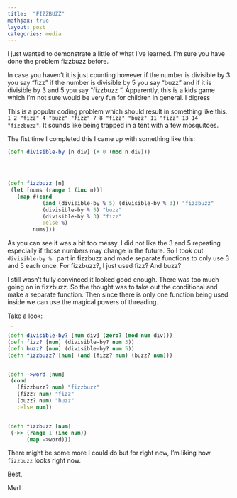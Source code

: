 ```yaml
---
title:  "FIZZBUZZ"
mathjax: true
layout: post
categories: media
---
```


I just wanted to demonstrate a little of what I’ve learned. I’m sure you have done the problem fizzbuzz before.

In case you haven’t it is just counting however if the number is divisible by 3 you say “fizz” if the number is divisible by 5 you say “buzz” and if it is divisible by 3 and 5 you say “fizzbuzz “. Apparently, this is a kids game which I’m not sure would be very fun for children in general. I digress

This is a popular coding problem which should result in something like this. `1 2 "fizz" 4 "buzz" "fizz" 7 8 "fizz" "buzz" 11 "fizz" 13 14 "fizzbuzz"`. It sounds like being trapped in a tent with a few mosquitoes.



The fist time I completed this I came up with something like this:


```clojure
(defn divisible-by [n div] (= 0 (mod n div)))




(defn fizzbuzz [n]
 (let [nums (range 1 (inc n))]
   (map #(cond
           (and (divisible-by % 5) (divisible-by % 3)) "fizzbuzz"
           (divisible-by % 5) "buzz"
           (divisible-by % 3) "fizz"
           :else %)
        nums)))


```

As you can see it was a bit too messy. I did not like the 3 and 5 repeating especially if those numbers may change in the future. So I took out  `divisible-by % ` part in fizzbuzz and made separate functions to only use 3 and 5 each once. For fizzbuzz?, I just used fizz? And buzz?


I still wasn’t fully convinced it looked good enough. There was too much going on in fizzbuzz.
So the thought was to take out the conditional and make a separate function. Then since there is only one function being used inside we can use the magical powers of threading.

Take a look:


```clojure
``
(defn divisible-by? [num div] (zero? (mod num div)))
(defn fizz? [num] (divisible-by? num 3))
(defn buzz? [num] (divisible-by? num 5))
(defn fizzbuzz? [num] (and (fizz? num) (buzz? num)))


(defn ->word [num]
 (cond
   (fizzbuzz? num) "fizzbuzz"
   (fizz? num) "fizz"
   (buzz? num) "buzz"
   :else num))


(defn fizzbuzz [num]
 (->> (range 1 (inc num))
      (map ->word)))
```


There might be some more I could do but for right now, I’m liking how `fizzbuzz` looks right now.

Best,

Merl
